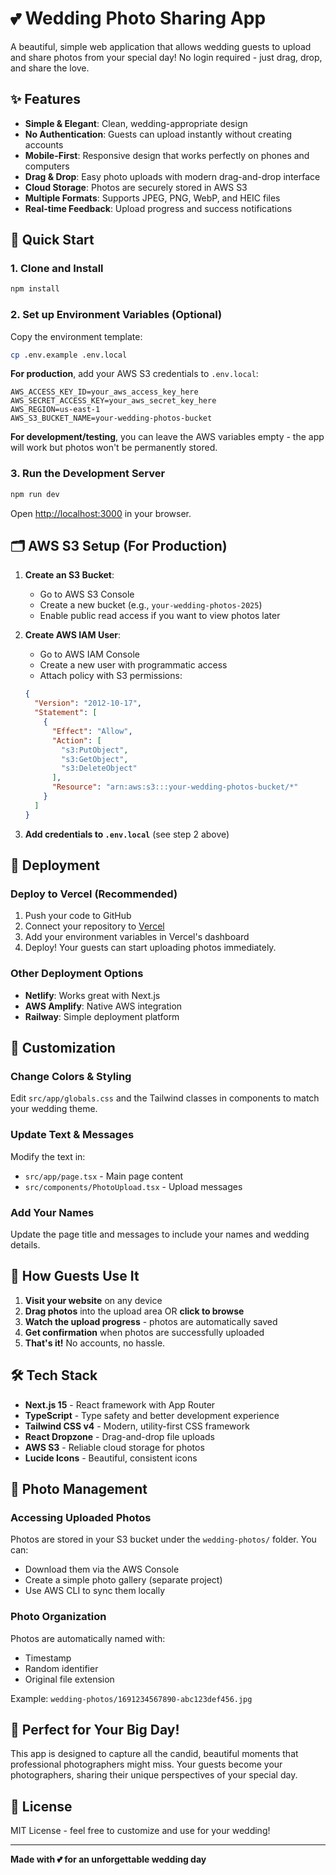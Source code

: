 # 💕 Wedding Photo Sharing App

A beautiful, simple web application that allows wedding guests to upload and share photos from your special day! No login required - just drag, drop, and share the love.

## ✨ Features

- **Simple & Elegant**: Clean, wedding-appropriate design
- **No Authentication**: Guests can upload instantly without creating accounts  
- **Mobile-First**: Responsive design that works perfectly on phones and computers
- **Drag & Drop**: Easy photo uploads with modern drag-and-drop interface
- **Cloud Storage**: Photos are securely stored in AWS S3
- **Multiple Formats**: Supports JPEG, PNG, WebP, and HEIC files
- **Real-time Feedback**: Upload progress and success notifications

## 🚀 Quick Start

### 1. Clone and Install
```bash
npm install
```

### 2. Set up Environment Variables (Optional)
Copy the environment template:
```bash
cp .env.example .env.local
```

**For production**, add your AWS S3 credentials to `.env.local`:
```env
AWS_ACCESS_KEY_ID=your_aws_access_key_here
AWS_SECRET_ACCESS_KEY=your_aws_secret_key_here
AWS_REGION=us-east-1
AWS_S3_BUCKET_NAME=your-wedding-photos-bucket
```

**For development/testing**, you can leave the AWS variables empty - the app will work but photos won't be permanently stored.

### 3. Run the Development Server
```bash
npm run dev
```

Open [http://localhost:3000](http://localhost:3000) in your browser.

## 🗂️ AWS S3 Setup (For Production)

1. **Create an S3 Bucket**:
   - Go to AWS S3 Console
   - Create a new bucket (e.g., `your-wedding-photos-2025`)
   - Enable public read access if you want to view photos later

2. **Create AWS IAM User**:
   - Go to AWS IAM Console
   - Create a new user with programmatic access
   - Attach policy with S3 permissions:
   ```json
   {
     "Version": "2012-10-17",
     "Statement": [
       {
         "Effect": "Allow",
         "Action": [
           "s3:PutObject",
           "s3:GetObject",
           "s3:DeleteObject"
         ],
         "Resource": "arn:aws:s3:::your-wedding-photos-bucket/*"
       }
     ]
   }
   ```

3. **Add credentials to `.env.local`** (see step 2 above)

## 🚀 Deployment

### Deploy to Vercel (Recommended)
1. Push your code to GitHub
2. Connect your repository to [Vercel](https://vercel.com)
3. Add your environment variables in Vercel's dashboard
4. Deploy! Your guests can start uploading photos immediately.

### Other Deployment Options
- **Netlify**: Works great with Next.js
- **AWS Amplify**: Native AWS integration
- **Railway**: Simple deployment platform

## 🎨 Customization

### Change Colors & Styling
Edit `src/app/globals.css` and the Tailwind classes in components to match your wedding theme.

### Update Text & Messages
Modify the text in:
- `src/app/page.tsx` - Main page content
- `src/components/PhotoUpload.tsx` - Upload messages

### Add Your Names
Update the page title and messages to include your names and wedding details.

## 📱 How Guests Use It

1. **Visit your website** on any device
2. **Drag photos** into the upload area OR **click to browse**
3. **Watch the upload progress** - photos are automatically saved
4. **Get confirmation** when photos are successfully uploaded
5. **That's it!** No accounts, no hassle.

## 🛠️ Tech Stack

- **Next.js 15** - React framework with App Router
- **TypeScript** - Type safety and better development experience
- **Tailwind CSS v4** - Modern, utility-first CSS framework
- **React Dropzone** - Drag-and-drop file uploads
- **AWS S3** - Reliable cloud storage for photos
- **Lucide Icons** - Beautiful, consistent icons

## 📸 Photo Management

### Accessing Uploaded Photos
Photos are stored in your S3 bucket under the `wedding-photos/` folder. You can:
- Download them via the AWS Console
- Create a simple photo gallery (separate project)
- Use AWS CLI to sync them locally

### Photo Organization
Photos are automatically named with:
- Timestamp
- Random identifier
- Original file extension

Example: `wedding-photos/1691234567890-abc123def456.jpg`

## 🎉 Perfect for Your Big Day!

This app is designed to capture all the candid, beautiful moments that professional photographers might miss. Your guests become your photographers, sharing their unique perspectives of your special day.

## 📄 License

MIT License - feel free to customize and use for your wedding!

---

**Made with 💕 for an unforgettable wedding day**
